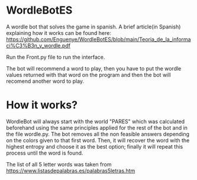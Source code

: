 # WordleBotES
A wordle bot that solves the game in spanish. A brief article(in Spanish) explaining how it works can be found here: https://github.com/Enguenye/WordleBotES/blob/main/Teoria_de_la_informaci%C3%B3n_y_wordle.pdf

Run the Front.py file to run the interface.

The bot will recommend a word to play, then you have to put the wordle values returned with that word on the program and then the bot will recomend another word to play.

# How it works?

WordleBot will always start with the world "PARES" which was calculated beforehand using the same principles applied for the rest of the bot and in the file wordle.py. The bot removes all the non feasible answers depending on the colors given to that first word. Then, it will recover the word with the highest entropy and choose it as the best option; finally it will repeat this process until the word is found.

The list of all 5 letter words was taken from https://www.listasdepalabras.es/palabras5letras.htm
